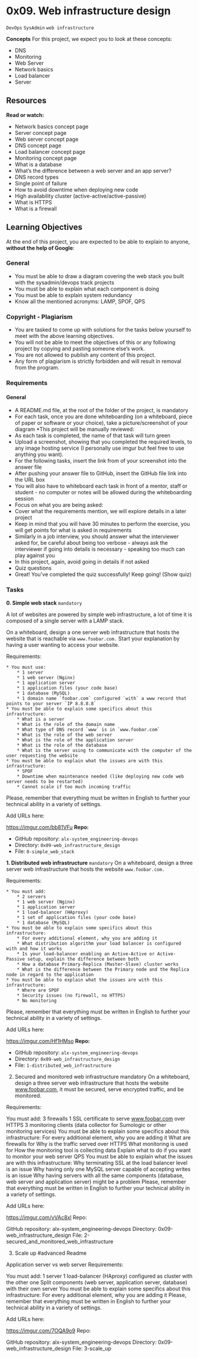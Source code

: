 # 0x09. Web infrastructure design
`DevOps`
`SysAdmin`
`web infrastructure`

**Concepts**
For this project, we expect you to look at these concepts:

* DNS
* Monitoring
* Web Server
* Network basics
* Load balancer
* Server

## Resources
**Read or watch:**

* Network basics concept page
* Server concept page
* Web server concept page
* DNS concept page
* Load balancer concept page
* Monitoring concept page
* What is a database
* What’s the difference between a web server and an app server?
* DNS record types
* Single point of failure
* How to avoid downtime when deploying new code
* High availability cluster (active-active/active-passive)
* What is HTTPS
* What is a firewall

## Learning Objectives
At the end of this project, you are expected to be able to explain to anyone, **without the help of Google**:

### General
* You must be able to draw a diagram covering the web stack you built with the sysadmin/devops track projects
* You must be able to explain what each component is doing
* You must be able to explain system redundancy
* Know all the mentioned acronyms: LAMP, SPOF, QPS

### Copyright - Plagiarism
* You are tasked to come up with solutions for the tasks below yourself to meet with the above learning objectives.
* You will not be able to meet the objectives of this or any following project by copying and pasting someone else’s work.
* You are not allowed to publish any content of this project.
* Any form of plagiarism is strictly forbidden and will result in removal from the program.

### Requirements
#### General
* A README.md file, at the root of the folder of the project, is mandatory
* For each task, once you are done whiteboarding (on a whiteboard, piece of paper or software or your choice), take a picture/screenshot of your diagram
*This project will be manually reviewed:
* As each task is completed, the name of that task will turn green
* Upload a screenshot, showing that you completed the required levels, to any image hosting service (I personally use imgur but feel free to use anything you want).
* For the following tasks, insert the link from of your screenshot into the answer file
* After pushing your answer file to GitHub, insert the GitHub file link into the URL box
* You will also have to whiteboard each task in front of a mentor, staff or student - no computer or notes will be allowed during the whiteboarding session
* Focus on what you are being asked:
* Cover what the requirements mention, we will explore details in a later project
* Keep in mind that you will have 30 minutes to perform the exercise, you will get points for what is asked in requirements
* Similarly in a job interview, you should answer what the interviewer asked for, be careful about being too verbose - always ask the interviewer if going into details is necessary - speaking too much can play against you
* In this project, again, avoid going in details if not asked
* Quiz questions
* Great! You've completed the quiz successfully! Keep going! (Show quiz)

### Tasks

**0. Simple web stack**
`mandatory`

A lot of websites are powered by simple web infrastructure, a lot of time it is composed of a single server with a LAMP stack.

On a whiteboard, design a one server web infrastructure that hosts the website that is reachable via `www.foobar.com.` Start your explanation by having a user wanting to access your website.

Requirements:

	* You must use:
		* 1 server
		* 1 web server (Nginx)
		* 1 application server
		* 1 application files (your code base)
		* 1 database (MySQL)
		* 1 domain name `foobar.com` configured `with` a www record that points to your server `IP 8.8.8.8`
	* You must be able to explain some specifics about this infrastructure:
		* What is a server
		* What is the role of the domain name
		* What type of DNS record `www` is in `www.foobar.com`
		* What is the role of the web server
		* What is the role of the application server
		* What is the role of the database
		* What is the server using to communicate with the computer of the user requesting the website
	* You must be able to explain what the issues are with this infrastructure:
		* SPOF
		* Downtime when maintenance needed (like deploying new code web server needs to be restarted)
		* Cannot scale if too much incoming traffic
Please, remember that everything must be written in English to further your technical ability in a variety of settings.

Add URLs here:
 
https://imgur.com/bb81VFu
**Repo:**

 * GitHub repository: `alx-system_engineering-devops`
 * Directory: `0x09-web_infrastructure_design`
 * File: `0-simple_web_stack`
 
**1. Distributed web infrastructure**
`mandatory`
On a whiteboard, design a three server web infrastructure that hosts the website `www.foobar.com.`

Requirements:

	* You must add:
		* 2 servers
		* 1 web server (Nginx)
		* 1 application server
		* 1 load-balancer (HAproxy)
		* 1 set of application files (your code base)
		* 1 database (MySQL)
	* You must be able to explain some specifics about this infrastructure:
		* For every additional element, why you are adding it
		* What distribution algorithm your load balancer is configured with and how it works
		* Is your load-balancer enabling an Active-Active or Active-Passive setup, explain the difference between both
		* How a database Primary-Replica (Master-Slave) cluster works
		* What is the difference between the Primary node and the Replica node in regard to the application
	* You must be able to explain what the issues are with this infrastructure:
		* Where are SPOF
		* Security issues (no firewall, no HTTPS)
		* No monitoring
Please, remember that everything must be written in English to further your technical ability in a variety of settings.

Add URLs here:
 
https://imgur.com/Hf1HMso
**Repo:**

 * GitHub repository: `alx-system_engineering-devops`
 * Directory: `0x09-web_infrastructure_design`
 * File: `1-distributed_web_infrastructure`
 
2. Secured and monitored web infrastructure
mandatory
On a whiteboard, design a three server web infrastructure that hosts the website www.foobar.com, it must be secured, serve encrypted traffic, and be monitored.

Requirements:

You must add:
3 firewalls
1 SSL certificate to serve www.foobar.com over HTTPS
3 monitoring clients (data collector for Sumologic or other monitoring services)
You must be able to explain some specifics about this infrastructure:
For every additional element, why you are adding it
What are firewalls for
Why is the traffic served over HTTPS
What monitoring is used for
How the monitoring tool is collecting data
Explain what to do if you want to monitor your web server QPS
You must be able to explain what the issues are with this infrastructure:
Why terminating SSL at the load balancer level is an issue
Why having only one MySQL server capable of accepting writes is an issue
Why having servers with all the same components (database, web server and application server) might be a problem
Please, remember that everything must be written in English to further your technical ability in a variety of settings.

Add URLs here:
 
https://imgur.com/vVAc8xl
Repo:

GitHub repository: alx-system_engineering-devops
Directory: 0x09-web_infrastructure_design
File: 2-secured_and_monitored_web_infrastructure
 
3. Scale up
#advanced
Readme

Application server vs web server
Requirements:

You must add:
1 server
1 load-balancer (HAproxy) configured as cluster with the other one
Split components (web server, application server, database) with their own server
You must be able to explain some specifics about this infrastructure:
For every additional element, why you are adding it
Please, remember that everything must be written in English to further your technical ability in a variety of settings.

Add URLs here:
 
https://imgur.com/7OQA9o9
Repo:

GitHub repository: alx-system_engineering-devops
Directory: 0x09-web_infrastructure_design
File: 3-scale_up
 
